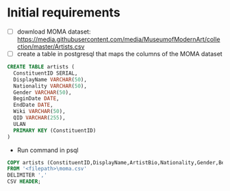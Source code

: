# Initial requirements

- [ ] download MOMA dataset: https://media.githubusercontent.com/media/MuseumofModernArt/collection/master/Artists.csv
- [ ] create a table in postgresql that maps the columns of the MOMA dataset

```sql
CREATE TABLE artists (
  ConstituentID SERIAL,
  DisplayName VARCHAR(50),
  Nationality VARCHAR(50),
  Gender VARCHAR(50),
  BeginDate DATE,
  EndDate DATE, 
  Wiki VARCHAR(50),
  QID VARCHAR(255),
  ULAN
  PRIMARY KEY (ConstituentID)
)
```

- Run command in psql 
```sql 
COPY artists (ConstituentID,DisplayName,ArtistBio,Nationality,Gender,BeginDate,EndDate,Wiki QID,ULAN)
FROM '<filepath>\moma.csv'
DELIMITER ','
CSV HEADER;
```